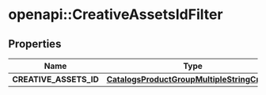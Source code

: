 # openapi::CreativeAssetsIdFilter


## Properties
Name | Type | Description | Notes
------------ | ------------- | ------------- | -------------
**CREATIVE_ASSETS_ID** | [**CatalogsProductGroupMultipleStringCriteria**](.md) |  | 


